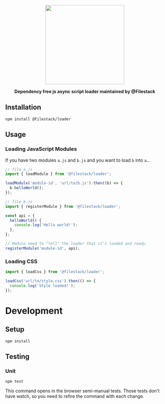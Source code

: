 <p align="center">
  <a href="https://www.filestack.com"><img src="https://static.filestackapi.com/filestack-js.svg?refresh" align="center" width="250" /></a>  
</p>
<p align="center">
  <strong>Dependency free js async script loader maintained by @Filestack</strong>
</p>

## Installation

```
npm install @filestack/loader
```

## Usage

### Loading JavaScript Modules

If you have two modules `a.js` and `b.js` and you want to load `b` into `a`...

```js
// file a.js
import { loadModule } from '@filestack/loader';

loadModule('module-id', 'url/to/b.js').then((b) => {
  b.helloWorld();
});
```

```js
// file b.js
import { registerModule } from '@filestack/loader';

const api = {
  helloWorld() {
    console.log('Hello world!');
  },
};

// Module need to "tell" the loader that it's loaded and ready.
registerModule('module-id', api);
```

### Loading CSS

```js
import { loadCss } from '@filestack/loader';

loadCss('url/to/style.css').then(() => {
  console.log('Style loaded!');
});
```

# Development

## Setup

```
npm install
```

## Testing

### Unit

```
npm test
```
This command opens in the browser semi-manual tests. Those tests don't have watch, so you need to refire the command with each change.
